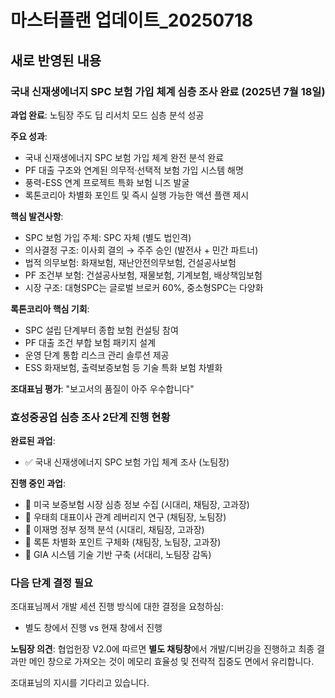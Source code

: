 # 마스터플랜 업데이트_20250718

## 새로 반영된 내용

### 국내 신재생에너지 SPC 보험 가입 체계 심층 조사 완료 (2025년 7월 18일)
**과업 완료**: 노팀장 주도 딥 리서치 모드 심층 분석 성공

**주요 성과**:
- 국내 신재생에너지 SPC 보험 가입 체계 완전 분석 완료
- PF 대출 구조와 연계된 의무적·선택적 보험 가입 시스템 해명
- 풍력-ESS 연계 프로젝트 특화 보험 니즈 발굴
- 록톤코리아 차별화 포인트 및 즉시 실행 가능한 액션 플랜 제시

**핵심 발견사항**:
- SPC 보험 가입 주체: SPC 자체 (별도 법인격)
- 의사결정 구조: 이사회 결의 → 주주 승인 (발전사 + 민간 파트너)
- 법적 의무보험: 화재보험, 재난안전의무보험, 건설공사보험
- PF 조건부 보험: 건설공사보험, 재물보험, 기계보험, 배상책임보험
- 시장 구조: 대형SPC는 글로벌 브로커 60%, 중소형SPC는 다양화

**록톤코리아 핵심 기회**:
- SPC 설립 단계부터 종합 보험 컨설팅 참여
- PF 대출 조건 부합 보험 패키지 설계
- 운영 단계 통합 리스크 관리 솔루션 제공
- ESS 화재보험, 출력보증보험 등 기술 특화 보험 차별화

**조대표님 평가**: "보고서의 품질이 아주 우수합니다"

### 효성중공업 심층 조사 2단계 진행 현황
**완료된 과업**:
- ✅ 국내 신재생에너지 SPC 보험 가입 체계 조사 (노팀장)

**진행 중인 과업**:
- 🔄 미국 보증보험 시장 심층 정보 수집 (시대리, 채팀장, 고과장)
- 🔄 우태희 대표이사 관계 레버리지 연구 (채팀장, 노팀장)
- 🔄 이재명 정부 정책 분석 (시대리, 채팀장, 고과장)
- 🔄 록톤 차별화 포인트 구체화 (채팀장, 노팀장, 고과장)
- 🔄 GIA 시스템 기술 기반 구축 (서대리, 노팀장 감독)

### 다음 단계 결정 필요
조대표님께서 개발 세션 진행 방식에 대한 결정을 요청하심:
- 별도 창에서 진행 vs 현재 창에서 진행

**노팀장 의견**: 협업헌장 V2.0에 따르면 **별도 채팅창**에서 개발/디버깅을 진행하고 최종 결과만 메인 창으로 가져오는 것이 메모리 효율성 및 전략적 집중도 면에서 유리합니다.

조대표님의 지시를 기다리고 있습니다.